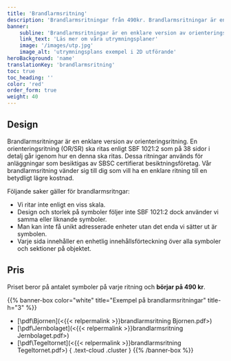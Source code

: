 ```yaml
---
title: 'Brandlarmsritning'
description: 'Brandlarmsritningar från 490kr. Brandlarmsritningar är en enklare version av orienteringsritning till betydligt billigare pris.'
banner:
    subline: 'Brandlarmsritningar är en enklare version av orienteringsritning till betydligt billigare pris.'
    link_text: 'Läs mer om våra utrymningsplaner'
    image: '/images/utp.jpg'
    image_alt: 'utrymningsplans exempel i 2D utförande'
heroBackground: 'name'
translationKey: 'brandlarmsritning'
toc: true
toc_heading: ''
color: 'red'
order_form: true
weight: 40
---
```

## Design

Brandlarmsritningar är en enklare version av orienteringsritning. En orienteringsritning (OR/SR) ska ritas enligt SBF 1021:2 som på 38 sidor i detalj går igenom hur en denna ska ritas. Dessa ritningar används för anläggningar som besiktigas av SBSC certifierat besiktningsföretag. Vår brandlarmsritning vänder sig till dig som vill ha en enklare ritning till en betydligt lägre kostnad.

Följande saker gäller för brandlarmsritngar:
- Vi ritar inte enligt en viss skala.
- Design och storlek på symboler följer inte SBF 1021:2 dock använder vi samma eller liknande symboler.
- Man kan inte få unikt adresserade enheter utan det enda vi sätter ut är symbolen.
- Varje sida innehåller en enhetlig innehållsförteckning över alla symboler och sektioner på objektet.

## Pris

Priset beror på antalet symboler på varje ritning och **börjar på 490 kr**.

{{% banner-box color="white" title="Exempel på brandlarmsritningar" title-h="3" %}}
-  [\\pdf\\Bjornen](<{{< relpermalink >}}brandlarmsritning Bjornen.pdf>)
-  [\\pdf\\Jernbolaget](<{{< relpermalink >}}brandlarmsritning Jernbolaget.pdf>)
-  [\\pdf\\Tegeltornet](<{{< relpermalink >}}brandlarmsritning Tegeltornet.pdf>)
{ .text-cloud .cluster }
{{% /banner-box %}}